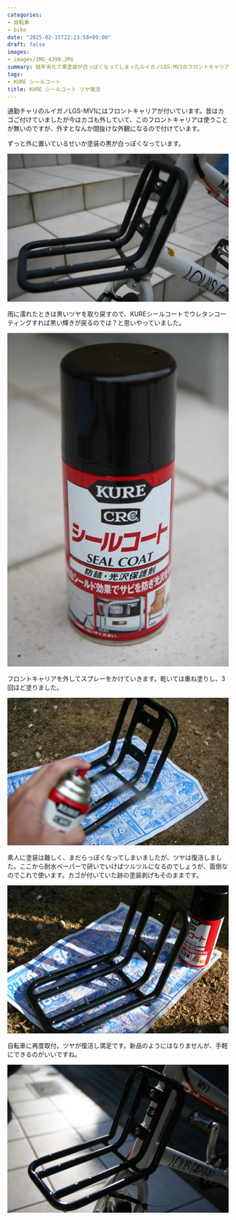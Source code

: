 ```yaml
---
categories:
- 自転車
- bike
date: "2025-02-15T22:23:58+09:00"
draft: false
images: 
- images/IMG_4399.JPG
summary: 経年劣化で黒塗装が白っぽくなってしまったルイガノLGS-MV1のフロントキャリアをKUREシールコートを塗装したらツヤが復活しました。
tags:
- KURE シールコート
title: KURE シールコート ツヤ復活
---
```


通勤チャリのルイガノLGS-MV1にはフロントキャリアが付いています。昔はカゴご付けていましたが今はカゴも外していて、このフロントキャリアは使うことが無いのですが、外すとなんか間抜けな外観になるので付けています。

ずっと外に置いているせいか塗装の黒が白っぽくなっています。

![塗装が白く古ぼけたフロントキャリア](./images/IMG_4395.JPG)

雨に濡れたときは黒いツヤを取り戻すので、KUREシールコートでウレタンコーティングすれば黒い輝きが戻るのでは？と思いやっていました。

![KURE シールコート](./images/IMG_4396.JPG)

フロントキャリアを外してスプレーをかけていきます。乾いては重ね塗りし、3回ほど塗りました。

![スプレーを吹き付ける](./images/IMG_4397.JPG)

素人に塗装は難しく、まだらっぽくなってしまいましたが、ツヤは復活しました。ここから耐水ペーパーで研いでいけばツルツルになるのでしょうが、面倒なのでこれで使います。カゴが付いていた跡の塗装剥げもそのままです。

![乾燥中](./images/IMG_4398.JPG)

自転車に再度取付。ツヤが復活し満足です。新品のようにはなりませんが、手軽にできるのがいいですね。

![KURE シールコート塗装後のフロントキャリア](./images/IMG_4399.JPG)
